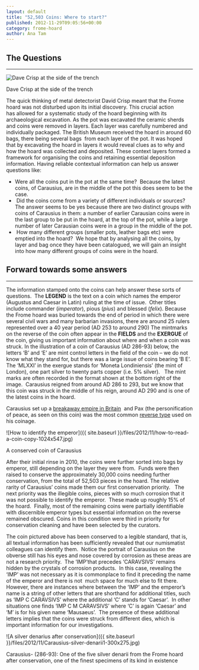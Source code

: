 ```yaml
---
layout: default
title: "52,503 Coins: Where to start?"
published: 2012-11-29T09:05:56+00:00
category: frome-hoard
author: Ana Tam
---
```


## The Questions
-------------

![Dave Crisp at the side of the trench](http://farm5.staticflickr.com/4141/4771877560_e2034d4769.jpg "Dave Crisp at the side of the trench")

Dave Crisp at the side of the trench

The quick thinking of metal detectorist David Crisp meant that the Frome hoard was not disturbed upon its initial discovery. This crucial action has allowed for a systematic study of the hoard beginning with its archaeological excavation. As the pot was excavated the ceramic sherds and coins were removed in layers. Each layer was carefully numbered and individually packaged. The British Museum received the hoard in around 60 bags, there being several bags  from each layer of the pot. It was hoped that by excavating the hoard in layers it would reveal clues as to why and how the hoard was collected and deposited. These context layers formed a framework for organising the coins and retaining essential deposition information. Having reliable contextual information can help us answer questions like:

*   Were all the coins put in the pot at the same time?  Because the latest coins, of Carausius, are in the middle of the pot this does seem to be the case.
*    Did the coins come from a variety of different individuals or sources?  The answer seems to be yes because there are two distinct groups with coins of Carausius in them: a number of earlier Carausian coins were in the last group to be put in the hoard, at the top of the pot, while a large number of later Carausian coins were in a group in the middle of the pot.
*    How many different groups (smaller pots, leather bags etc) were emptied into the hoard?  We hope that by analysing all the coins, by layer and bag once they have been catalogued, we will gain an insight into how many different groups of coins were in the hoard.

## Forward towards some answers
----------------------------

The information stamped onto the coins can help answer these sorts of questions.  The **LEGEND** is the text on a coin which names the emperor (Augustus and Caesar in Latin) ruling at the time of issue.  Other titles include commander (_imperator_), pious (_pius_) and blessed (_felix_). Because the Frome hoard was buried towards the end of period in which there were several civil wars and many barbarian invasions, there are around 25 rulers represented over a 40 year period (AD 253 to around 290) The mintmarks on the reverse of the coin often appear in the **FIELDS** and the **EXERGUE** of the coin, giving us important information about where and when a coin was struck. In the illustration of a coin of Carausius (AD 286-93) below, the letters ‘B’ and ‘E’ are mint control letters in the field of the coin – we do not know what they stand for, but there was a large issue of coins bearing ‘B E’.  The ‘MLXXI’ in the exergue stands for ‘Moneta Londiniensis’ (the mint of London), one part silver to twenty parts copper (i.e. 5% silver).   The mint marks are often recorded in the format shown at the bottom right of the image.  Carausius reigned from around AD 286 to 293, but we know that this coin was struck in the middle of his reign, around AD 290 and is one of the latest coins in the hoard.   

Carausius set up a [breakaway empire in Britain](http://http/www.britishmuseum.org/explore/young_explorers/discover/museum_explorer/roman_britain/leaders_and_rulers/coin_of_carausius.aspx "breakaway empire in Britain")  and Pax (the personification of peace, as seen on this coin) was the most common [reverse type](https://finds.org.uk/romancoins/personifications "reverse type") used on his coinage.

![How to identify the emperor]({{ site.baseurl }}/files/2012/11/how-to-read-a-coin-copy-1024x547.jpg)

A conserved coin of Carausius

After their initial rinse in 2010, the coins were further sorted into bags by emperor, still depending on the layer they were from.  Funds were then raised to conserve the approximately 30,000 coins needing further conservation, from the total of 52,503 pieces in the hoard. The relative rarity of Carausius’ coins made them our first conservation priority.   The next priority was the illegible coins, pieces with so much corrosion that it was not possible to identify the emperor.  These made up roughly 15% of the hoard.  Finally, most of the remaining coins were partially identifiable with discernible emperor types but essential information on the reverse remained obscured. Coins in this condition were third in priority for conservation cleaning and have been selected by the curators.

The coin pictured above has been conserved to a legible standard, that is, all textual information has been sufficiently revealed that our numismatist colleagues can identify them.  Notice the portrait of Carausius on the obverse still has his eyes and nose covered by corrosion as these areas are not a research priority.  The ‘IMP’that precedes ‘CARAVSIVS’ remains hidden by the crystals of corrosion products.  In this case, revealing the ‘IMP’ was not necessary as it is commonplace to find it preceding the name of the emperor and there is not  much space for much else to fit there.  However, there are instances where between the ‘IMP’ and the emperor’s name is a string of other letters that are shorthand for additional titles, such as ‘IMP C CARAVSIVS’ where the additional ‘C’ stands for ‘Caesar’.  In other situations one finds ‘IMP C M CARAVSIVS’ where ‘C’ is again ‘Caesar’ and ‘M’ is for his given name ‘Mausaeus’.  The presence of these additional letters implies that the coins were struck from different dies, which is important information for our investigations.

![A silver denarius after conservation]({{ site.baseurl }}/files/2012/11/Carausius-silver-denarii1-300x275.jpg)

Carausius- (286-93): One of the five silver denarii from the Frome hoard after conservation, one of the finest specimens of its kind in existence
